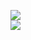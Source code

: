 [![](https://img.shields.io/badge/Made%20With-Github%20Spray-lightgrey.svg?style=for-the-badge&logo=github)](https://github.com/Annihil/github-spray#8580)  
[![](https://i.imgur.com/2DrTn0Z.gif)](https://github.com/Annihil/github-spray)
